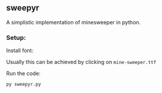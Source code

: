 ## sweepyr

A simplistic implementation of minesweeper in python.

### Setup:

Install font:

Usually this can be achieved by clicking on `mine-sweeper.ttf`

Run the code:

`py sweepyr.py`
